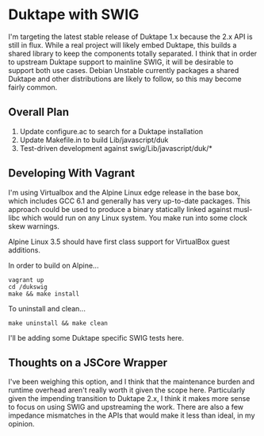 # Duktape with SWIG

I'm targeting the latest stable release of Duktape 1.x because the 2.x API is 
still in flux. While a real project will likely embed Duktape, this builds a 
shared library to keep the components totally separated. I think that in order 
to upstream Duktape support to mainline SWIG, it will be desirable to support 
both use cases. Debian Unstable currently packages a shared Duktape and other 
distributions are likely to follow, so this may become fairly common.

## Overall Plan

1. Update configure.ac to search for a Duktape installation
2. Update Makefile.in to build Lib/javascript/duk
3. Test-driven development against swig/Lib/javascript/duk/*

## Developing With Vagrant

I'm using Virtualbox and the Alpine Linux edge release in the base box, which 
includes GCC 6.1 and generally has very up-to-date packages. This approach 
could be used to produce a binary statically linked against musl-libc which 
would run on any Linux system. You make run into some clock skew warnings. 

Alpine Linux 3.5 should have first class support for VirtualBox guest additions.

In order to build on Alpine...

    vagrant up
    cd /dukswig
    make && make install

To uninstall and clean...

    make uninstall && make clean

I'll be adding some Duktape specific SWIG tests here.

## Thoughts on a JSCore Wrapper

I've been weighing this option, and I think that the maintenance burden and 
runtime overhead aren't really worth it given the scope here. Particularly 
given the impending transition to Duktape 2.x, I think it makes more sense to
focus on using SWIG and upstreaming the work. There are also a few impedance 
mismatches in the APIs that would make it less than ideal, in my opinion.